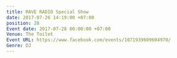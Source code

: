 ```yaml
---
title: RAVE RADIO Special Show
date: 2017-07-26 14:19:00 +07:00
position: 28
Event date: 2017-07-28 00:00:00 +07:00
Venue: The Toilet
Event URL: https://www.facebook.com/events/1071939609604970/
Genre: DJ
---
```


